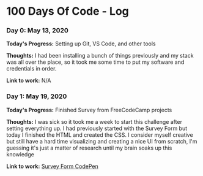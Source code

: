 # 100 Days Of Code - Log

### Day 0: May 13, 2020

**Today's Progress:** Setting up Git, VS Code, and other tools

**Thoughts:** I had been installing a bunch of things previously and my stack was all over the place, so it took me some time to put my software and credentials in order.

**Link to work:** N/A

### Day 1: May 19, 2020

**Today's Progress:** Finished Survey from FreeCodeCamp projects

**Thoughts:** I was sick so it took me a week to start this challenge after setting everything up. I had previously started with the Survey Form but today I finished the HTML and created the CSS. I consider myself creative but still have a hard time visualizing and creating a nice UI from scratch, I'm guessing it's just a matter of research until my brain soaks up this knowledge

**Link to work:** [Survey Form CodePen](https://codepen.io/tantanyseacabo/full/MWwaeZv)
